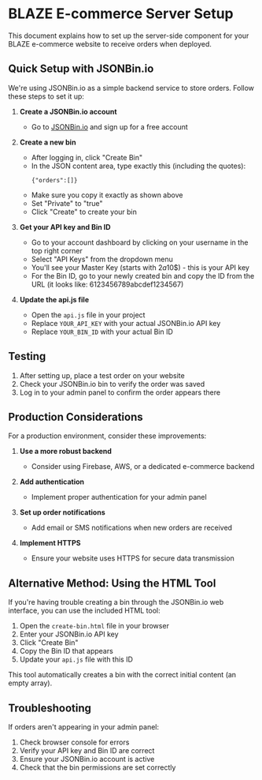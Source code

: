 # BLAZE E-commerce Server Setup

This document explains how to set up the server-side component for your BLAZE e-commerce website to receive orders when deployed.

## Quick Setup with JSONBin.io

We're using JSONBin.io as a simple backend service to store orders. Follow these steps to set it up:

1. **Create a JSONBin.io account**
   - Go to [JSONBin.io](https://jsonbin.io/) and sign up for a free account

2. **Create a new bin**
   - After logging in, click "Create Bin"
   - In the JSON content area, type exactly this (including the quotes):
     ```
     {"orders":[]}
     ```
   - Make sure you copy it exactly as shown above
   - Set "Private" to "true"
   - Click "Create" to create your bin

3. **Get your API key and Bin ID**
   - Go to your account dashboard by clicking on your username in the top right corner
   - Select "API Keys" from the dropdown menu
   - You'll see your Master Key (starts with $2a$10$) - this is your API key
   - For the Bin ID, go to your newly created bin and copy the ID from the URL (it looks like: 6123456789abcdef1234567)

4. **Update the api.js file**
   - Open the `api.js` file in your project
   - Replace `YOUR_API_KEY` with your actual JSONBin.io API key
   - Replace `YOUR_BIN_ID` with your actual Bin ID

## Testing

1. After setting up, place a test order on your website
2. Check your JSONBin.io bin to verify the order was saved
3. Log in to your admin panel to confirm the order appears there

## Production Considerations

For a production environment, consider these improvements:

1. **Use a more robust backend**
   - Consider using Firebase, AWS, or a dedicated e-commerce backend

2. **Add authentication**
   - Implement proper authentication for your admin panel

3. **Set up order notifications**
   - Add email or SMS notifications when new orders are received

4. **Implement HTTPS**
   - Ensure your website uses HTTPS for secure data transmission

## Alternative Method: Using the HTML Tool

If you're having trouble creating a bin through the JSONBin.io web interface, you can use the included HTML tool:

1. Open the `create-bin.html` file in your browser
2. Enter your JSONBin.io API key
3. Click "Create Bin"
4. Copy the Bin ID that appears
5. Update your `api.js` file with this ID

This tool automatically creates a bin with the correct initial content (an empty array).

## Troubleshooting

If orders aren't appearing in your admin panel:

1. Check browser console for errors
2. Verify your API key and Bin ID are correct
3. Ensure your JSONBin.io account is active
4. Check that the bin permissions are set correctly